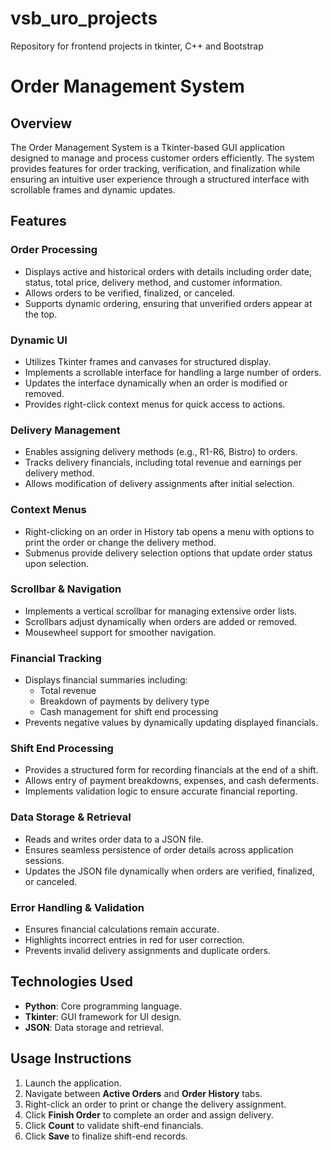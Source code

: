 # vsb_uro_projects
Repository for frontend projects in tkinter, C++ and Bootstrap

# Order Management System

## Overview
The Order Management System is a Tkinter-based GUI application designed to manage and process customer orders efficiently. The system provides features for order tracking, verification, and finalization while ensuring an intuitive user experience through a structured interface with scrollable frames and dynamic updates.

## Features

### Order Processing
- Displays active and historical orders with details including order date, status, total price, delivery method, and customer information.
- Allows orders to be verified, finalized, or canceled.
- Supports dynamic ordering, ensuring that unverified orders appear at the top.

### Dynamic UI
- Utilizes Tkinter frames and canvases for structured display.
- Implements a scrollable interface for handling a large number of orders.
- Updates the interface dynamically when an order is modified or removed.
- Provides right-click context menus for quick access to actions.

### Delivery Management
- Enables assigning delivery methods (e.g., R1-R6, Bistro) to orders.
- Tracks delivery financials, including total revenue and earnings per delivery method.
- Allows modification of delivery assignments after initial selection.

### Context Menus
- Right-clicking on an order in History tab opens a menu with options to print the order or change the delivery method.
- Submenus provide delivery selection options that update order status upon selection.

### Scrollbar & Navigation
- Implements a vertical scrollbar for managing extensive order lists.
- Scrollbars adjust dynamically when orders are added or removed.
- Mousewheel support for smoother navigation.

### Financial Tracking
- Displays financial summaries including:
  - Total revenue
  - Breakdown of payments by delivery type
  - Cash management for shift end processing
- Prevents negative values by dynamically updating displayed financials.

### Shift End Processing
- Provides a structured form for recording financials at the end of a shift.
- Allows entry of payment breakdowns, expenses, and cash deferments.
- Implements validation logic to ensure accurate financial reporting.

### Data Storage & Retrieval
- Reads and writes order data to a JSON file.
- Ensures seamless persistence of order details across application sessions.
- Updates the JSON file dynamically when orders are verified, finalized, or canceled.

### Error Handling & Validation
- Ensures financial calculations remain accurate.
- Highlights incorrect entries in red for user correction.
- Prevents invalid delivery assignments and duplicate orders.

## Technologies Used
- **Python**: Core programming language.
- **Tkinter**: GUI framework for UI design.
- **JSON**: Data storage and retrieval.

## Usage Instructions
1. Launch the application.
2. Navigate between **Active Orders** and **Order History** tabs.
3. Right-click an order to print or change the delivery assignment.
4. Click **Finish Order** to complete an order and assign delivery.
5. Click **Count** to validate shift-end financials.
6. Click **Save** to finalize shift-end records.